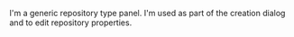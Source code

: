 I'm a generic repository type panel. 
I'm used as part of the creation dialog and to edit repository properties.
